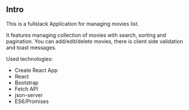 ## Intro

This is a fullstack Application for managing movies list.

It features managing collection of movies with search, sorting and pagination. You can add/edit/delete movies, there is client side validation and toast messages.

Used technologies: 

* Create React App
* React
* Bootstrap
* Fetch API
* json-server
* ES6/Promises